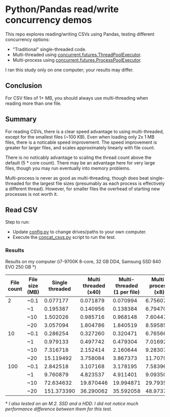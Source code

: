 # Python/Pandas read/write concurrency demos

This repo explores reading/writing CSVs using Pandas, testing different concurrency options:

  - "Traditional" single-threaded code.
  - Multi-threaded using [concurrent.futures.ThreadPoolExecutor](https://docs.python.org/3/library/concurrent.futures.html#threadpoolexecutor).
  - Multi-process using [concurrent.futures.ProcessPoolExecutor](https://docs.python.org/3/library/concurrent.futures.html#processpoolexecutor).

I ran this study only on one computer; your results may differ.

## Conclusion

For CSV files of 1+ MB, you should always use multi-threading when reading more than one file.

## Summary

For reading CSVs, there is a clear speed advantage to using multi-threaded, except for the smallest files (~100 KB).  Even when loading only 2x 1 MB files, there is a noticable speed improvement.  The speed improvement is greater for larger files, and scales approximately linearly with file count.

There is no noticably advantage to scaling the thread count above the default (5 * core count).  There may be an advantage here for very large files, though you may run eventually into memory problems.

Multi-process is never as good as multi-threading, though does beat single-threaded for the largest file sizes (presumably as each process is effectively a different thread).  However, for smaller files the overhead of starting new processes is not worth it.

## Read CSV

Step to run:

  - Update [config.py](config.py) to change drives/paths to your own computer.
  - Execute the [concat_csvs.py](concat_csvs.py) script to run the test.

### Results

Results on my computer (i7-9700K 8-core, 32 GB DD4, Samsung SSD 840 EVO 250 GB *)

| File count | File size (MB) | Single threaded | Multi threaded (x40) | Multi-threaded (1 per file) | Multi-process (x8) |
| ---------- | -------------- | --------------- | -------------------- | --------------------------- | ------------------ |
| 2          | ~0.1           | 0.077177        | 0.071879             | 0.070994                    | 6.756075           |
|            | ~1             | 0.195387        | 0.140956             | 0.138384                    | 6.794708           |
|            | ~10            | 1.502026        | 0.985716             | 0.968148                    | 7.604471           |
|            | ~20            | 3.057094        | 1.804786             | 1.840519                    | 8.595857           |
| 10         | ~0.1           | 0.286254        | 0.327260             | 0.320471                    | 6.765667           |
|            | ~1             | 0.979133        | 0.497742             | 0.479304                    | 7.016924           |
|            | ~10            | 7.316718        | 2.152414             | 2.160644                    | 9.283074           |
|            | ~20            | 15.119492       | 3.758084             | 3.867373                    | 11.707926          |
| 100        | ~0.1           | 2.842518        | 3.107168             | 3.178195                    | 7.583967           |
|            | ~1             | 9.760879        | 4.823537             | 4.911401                    | 9.093502           |
|            | ~10            | 72.634632       | 19.870446            | 19.994871                   | 29.793505          |
|            | ~20            | 151.373390      | 36.290062            | 35.592058                   | 48.973783          |

\* *I also tested on an M.2. SSD and a HDD.  I did not notice much performance difference between them for this test.*
